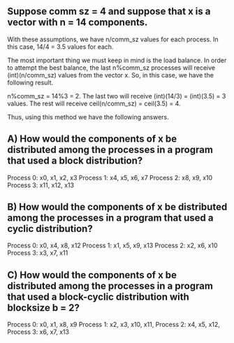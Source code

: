 Suppose comm sz = 4 and suppose that x is a vector with n = 14 components.
----

With these assumptions, we have n/comm_sz values for each process. In this case, 14/4 = 3.5 values for each.

The most important thing we must keep in mind is the load balance. In order to attempt the best balance, the last n%comm_sz processes will
receive (int)(n/comm_sz) values from the vector x.
So, in this case, we have the following result.

n%comm_sz = 14%3 = 2. The last two will receive (int)(14/3) = (int)(3.5) = 3 values.
The rest will receive ceil(n/comm_sz) = ceil(3.5) = 4.

Thus, using this method we have the following answers.

## A)  How would the components of x be distributed among the processes in a program that used a block distribution?

Process 0: x0,  x1,  x2, x3
Process 1: x4,  x5,  x6, x7
Process 2: x8,  x9,  x10
Process 3: x11, x12, x13

## B) How would the components of x be distributed among the processes in a program that used a cyclic distribution?

Process 0: x0, x4, x8, x12
Process 1: x1, x5, x9, x13
Process 2: x2, x6, x10
Process 3: x3, x7, x11

## C) How would the components of x be distributed among the processes in a program that used a block-cyclic distribution with blocksize b = 2?

Process 0: x0, x1, x8,  x9
Process 1: x2, x3, x10, x11,
Process 2: x4, x5, x12,
Process 3: x6, x7, x13
